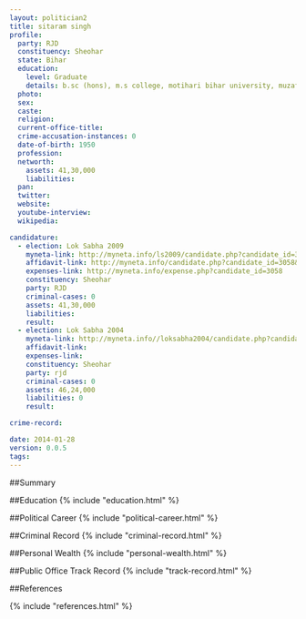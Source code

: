 ```yaml
---
layout: politician2
title: sitaram singh
profile: 
  party: RJD
  constituency: Sheohar
  state: Bihar
  education: 
    level: Graduate
    details: b.sc (hons), m.s college, motihari bihar university, muzaffarpur from 1970
  photo: 
  sex: 
  caste: 
  religion: 
  current-office-title: 
  crime-accusation-instances: 0
  date-of-birth: 1950
  profession: 
  networth: 
    assets: 41,30,000
    liabilities: 
  pan: 
  twitter: 
  website: 
  youtube-interview: 
  wikipedia: 

candidature: 
  - election: Lok Sabha 2009
    myneta-link: http://myneta.info/ls2009/candidate.php?candidate_id=3058
    affidavit-link: http://myneta.info/candidate.php?candidate_id=3058&scan=original
    expenses-link: http://myneta.info/expense.php?candidate_id=3058
    constituency: Sheohar 
    party: RJD
    criminal-cases: 0
    assets: 41,30,000
    liabilities: 
    result:  
  - election: Lok Sabha 2004
    myneta-link: http://myneta.info//loksabha2004/candidate.php?candidate_id=837
    affidavit-link: 
    expenses-link: 
    constituency: Sheohar 
    party: rjd
    criminal-cases: 0
    assets: 46,24,000
    liabilities: 0
    result:  

crime-record: 

date: 2014-01-28
version: 0.0.5
tags: 
---
```

##Summary


##Education
{% include "education.html" %}


##Political Career
{% include "political-career.html" %}


##Criminal Record
{% include "criminal-record.html" %}


##Personal Wealth
{% include "personal-wealth.html" %}


##Public Office Track Record
{% include "track-record.html" %}


##References


{% include "references.html" %}